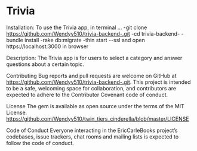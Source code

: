 # Trivia 



Installation: To use the Trivia app, in terminal ... 
-git clone https://github.com/Wendyv510/trivia-backend-.git 
-cd trivia-backend- 
 -bundle install 
 -rake db:migrate 
 -thin start --ssl and open https://localhost:3000 in browser

Description: The Trivia app is for users to select a category and answer questions about a certain topic. 

Contributing Bug reports and pull requests are welcome on GitHub at https://github.com/Wendyv510/trivia-backend-.git. This project is intended to be a safe, welcoming space for collaboration, and contributors are expected to adhere to the Contributor Covenant code of conduct.

License The gem is available as open source under the terms of the MIT License. https://github.com/Wendyv510/twin_tiers_cinderella/blob/master/LICENSE

Code of Conduct Everyone interacting in the EricCarleBooks project’s codebases, issue trackers, chat rooms and mailing lists is expected to follow the code of conduct.
